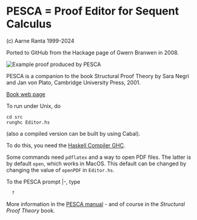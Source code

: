 # PESCA = Proof Editor for Sequent Calculus

(c) Aarne Ranta 1999-2024

Ported to GitHub from the Hackage page of Gwern Branwen in 2008.

![Example proof produced by PESCA](pesca-proof-example.png)

PESCA is a companion to the book Structural Proof Theory by Sara Negri and Jan von Plato,
Cambridge University Press, 2001.

[Book web page](https://www.cambridge.org/core/books/structural-proof-theory/487F9F5F1E6174867B458B819043C36B#:~:text=Book%20description,be%20of%20interest%20to%20specialists.)

To run under Unix, do
```
cd src
runghc Editor.hs
```
(also a compiled version can be built by using Cabal).

To do this, you need the
[Haskell Compiler GHC](https://www.haskell.org/ghc/).

Some commands need `pdflatex` and a way to open PDF files.
The latter is by default `open`, which works in MacOS.
This default can be changed by changing the value of `openPDF` in `Editor.hs`.


To the PESCA prompt |-, type
```
  ?
```

More information in the [PESCA manual](doc/manual.pdf) - and of course
in the *Structural Proof Theory* book.

